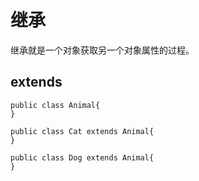 # 继承

继承就是一个对象获取另一个对象属性的过程。

## extends

```python3
public class Animal{
}
 
public class Cat extends Animal{
}
 
public class Dog extends Animal{
}
```
